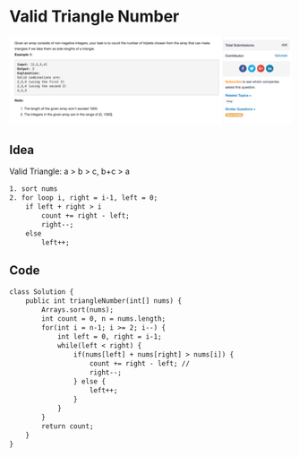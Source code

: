 # Valid Triangle Number

![](../../../../../.gitbook/assets/screen-shot-2018-04-04-at-11.20.06-am.png)

## Idea

Valid Triangle: a &gt; b &gt; c, b+c &gt; a

```text
1. sort nums
2. for loop i, right = i-1, left = 0; 
    if left + right > i
        count += right - left;
        right--;
    else 
        left++;
```

## Code

```text
class Solution {
    public int triangleNumber(int[] nums) {
        Arrays.sort(nums);
        int count = 0, n = nums.length;
        for(int i = n-1; i >= 2; i--) {
            int left = 0, right = i-1;
            while(left < right) {
                if(nums[left] + nums[right] > nums[i]) {
                    count += right - left; // 
                    right--;
                } else {
                    left++;
                }
            }
        }
        return count;
    }
}
```

